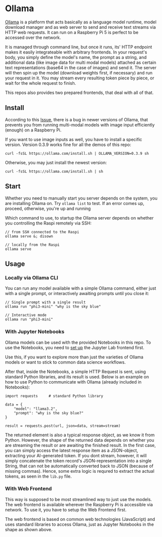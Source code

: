 # Ollama

[Ollama](https://github.com/ollama/ollama) is a platform that acts basically as a language model runtime, model download manager and as web server to send and receive text streams via HTTP web requests. It can run on a Raspberry Pi 5 is perfect to be accessed over the network.

It is managed through command line, but once it runs, its' HTTP endpoint makes it easily integrateable with arbitrary frontends. In your request's body, you simply define the model's name, the prompt as a string, and additional data (like image data for multi modal models) attached as certain text representations (base64 in the case of images) and send it. The server will then spin up the model (download weights first, if necessary) and run your request in it. You may stream every resulting token piece by piece, or wait for the whole request to finish.

This repos also provides two prepared frontends, that deal with all of that.

## Install

According to this [Issue](https://github.com/ollama/ollama/issues/7733), there is a bug in newer versions of Ollama, that prevents you from running multi-modal models with image input efficiently (enough) on a Raspberry Pi.

If you want to use image inputs as well, you have to install a specific version. Version 0.3.9 works fine for all the demos of this repo:
```
curl -fsSL https://ollama.com/install.sh | OLLAMA_VERSION=0.3.9 sh
```

Otherwise, you may just install the newest version:
```
curl -fsSL https://ollama.com/install.sh | sh
```

## Start

Whether you need to manually start you server depends on the system, you are installing Ollama on. Try ``ollama list`` to test.
If an error comes up, proceed, otherwise, you're up and running

Which command to use, to startup the Ollama server depends on whether you controlling the Raspi remotely via SSH:

```
// from SSH connected to the Raspi
ollama serve &; disown

// locally from the Raspi
ollama serve
```



## Usage

### Locally via Ollama CLI

You can run any model available with a simple Ollama command, either just with a single prompt, or interactively awaiting prompts until you close it:

```
// Single prompt with a single result
ollama run "phi3-mini" "why is the sky blue"
```

```
// Interactive mode 
ollama run "phi3-mini"
```

### With Jupyter Notebooks

Ollama models can be used with the provided Notebooks in this repo. To use the Notebooks, you need to [set up](../frontend/jupyter/README.md) the Jupyter Lab frontend first.

Use this, if you want to explore more than just the varieties of Ollama models or want to stick to common data science workflows.

After that, inside the Notebooks, a simple HTTP Request is sent, using standard Python libraries, and its result is used. Below is an example on how to use Python to communicate with Ollama (already included in Notebooks): 

```
import requests     # standard Python library

data = {
    "model": "llama3.2",
    "prompt": "why is the sky blue?"
}

result = requests.post(url, json=data, stream=stream)
```

The returned element is also a typical response object, as we know it from Python. However, the shape of the returned data depends on whether you are streaming the result or are awaiting the finished result. In the first case, you can simply access the latest response item as a JSON-object, extracting your AI-generated token. If you dont stream, however, it will simply concatenate the token record's JSON-representation into a single String, that can not be automatically converted back to JSON (because of missing commas). Hence, some extra logic is requred to extract the actual tokens, as seen in the `lib.py` file.

### With Web Frontend

This way is supposed to be most streamlined way to just use the models. The web frontend is available wherever the Raspberry Pi is accessible via network. To use it, you have to setup the Web Frontend first.

The web frontend is based on common web technologies (JavaScript) and uses standard libraries to access Ollama, just as Jupyter Notebooks in the shape as shown above.
